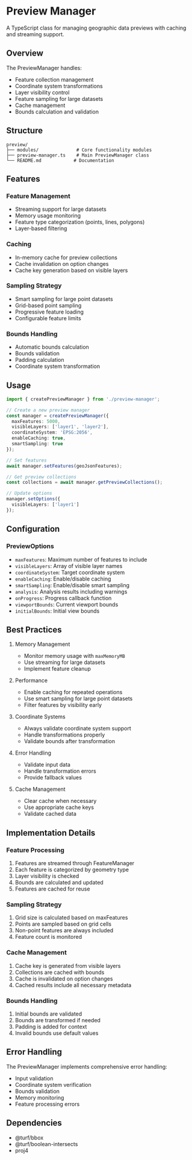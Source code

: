 # Preview Manager

A TypeScript class for managing geographic data previews with caching and streaming support.

## Overview

The PreviewManager handles:
- Feature collection management
- Coordinate system transformations
- Layer visibility control
- Feature sampling for large datasets
- Cache management
- Bounds calculation and validation

## Structure

```
preview/
├── modules/              # Core functionality modules
├── preview-manager.ts    # Main PreviewManager class
└── README.md            # Documentation
```

## Features

### Feature Management
- Streaming support for large datasets
- Memory usage monitoring
- Feature type categorization (points, lines, polygons)
- Layer-based filtering

### Caching
- In-memory cache for preview collections
- Cache invalidation on option changes
- Cache key generation based on visible layers

### Sampling Strategy
- Smart sampling for large point datasets
- Grid-based point sampling
- Progressive feature loading
- Configurable feature limits

### Bounds Handling
- Automatic bounds calculation
- Bounds validation
- Padding calculation
- Coordinate system transformation

## Usage

```typescript
import { createPreviewManager } from './preview-manager';

// Create a new preview manager
const manager = createPreviewManager({
  maxFeatures: 5000,
  visibleLayers: ['layer1', 'layer2'],
  coordinateSystem: 'EPSG:2056',
  enableCaching: true,
  smartSampling: true
});

// Set features
await manager.setFeatures(geoJsonFeatures);

// Get preview collections
const collections = await manager.getPreviewCollections();

// Update options
manager.setOptions({
  visibleLayers: ['layer1']
});
```

## Configuration

### PreviewOptions
- `maxFeatures`: Maximum number of features to include
- `visibleLayers`: Array of visible layer names
- `coordinateSystem`: Target coordinate system
- `enableCaching`: Enable/disable caching
- `smartSampling`: Enable/disable smart sampling
- `analysis`: Analysis results including warnings
- `onProgress`: Progress callback function
- `viewportBounds`: Current viewport bounds
- `initialBounds`: Initial view bounds

## Best Practices

1. Memory Management
   - Monitor memory usage with `maxMemoryMB`
   - Use streaming for large datasets
   - Implement feature cleanup

2. Performance
   - Enable caching for repeated operations
   - Use smart sampling for large point datasets
   - Filter features by visibility early

3. Coordinate Systems
   - Always validate coordinate system support
   - Handle transformations properly
   - Validate bounds after transformation

4. Error Handling
   - Validate input data
   - Handle transformation errors
   - Provide fallback values

5. Cache Management
   - Clear cache when necessary
   - Use appropriate cache keys
   - Validate cached data

## Implementation Details

### Feature Processing
1. Features are streamed through FeatureManager
2. Each feature is categorized by geometry type
3. Layer visibility is checked
4. Bounds are calculated and updated
5. Features are cached for reuse

### Sampling Strategy
1. Grid size is calculated based on maxFeatures
2. Points are sampled based on grid cells
3. Non-point features are always included
4. Feature count is monitored

### Cache Management
1. Cache key is generated from visible layers
2. Collections are cached with bounds
3. Cache is invalidated on option changes
4. Cached results include all necessary metadata

### Bounds Handling
1. Initial bounds are validated
2. Bounds are transformed if needed
3. Padding is added for context
4. Invalid bounds use default values

## Error Handling

The PreviewManager implements comprehensive error handling:
- Input validation
- Coordinate system verification
- Bounds validation
- Memory monitoring
- Feature processing errors

## Dependencies

- @turf/bbox
- @turf/boolean-intersects
- proj4
